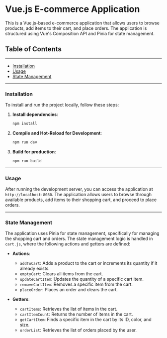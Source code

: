 # Vue.js E-commerce Application

This is a Vue.js-based e-commerce application that allows users to browse products, add items to their cart, and place orders. The application is structured using Vue's Composition API and Pinia for state management.

## Table of Contents
-----------------

-   [Installation](#installation)
-   [Usage](#usage)
-   [State Management](#state-management)

------------
### Installation

To install and run the project locally, follow these steps:

1.  **Install dependencies**:

    ```sh
    npm install
    ```

2.  **Compile and Hot-Reload for Development**:

    ```sh
    npm run dev
    ```

3.  **Build for production**:

    ```sh
    npm run build
    ```

-----
### Usage

After running the development server, you can access the application at `http://localhost:8080`. The application allows users to browse through available products, add items to their shopping cart, and proceed to place orders.

----------------
### State Management

The application uses Pinia for state management, specifically for managing the shopping cart and orders. The state management logic is handled in `cart.js`, where the following actions and getters are defined:

-   **Actions**:

    -   `addToCart`: Adds a product to the cart or increments its quantity if it already exists.
    -   `emptyCart`: Clears all items from the cart.
    -   `updateCartItem`: Updates the quantity of a specific cart item.
    -   `removeCartItem`: Removes a specific item from the cart.
    -   `placeOrder`: Places an order and clears the cart.
-   **Getters**:

    -   `cartItems`: Retrieves the list of items in the cart.
    -   `cartItemCount`: Returns the number of items in the cart.
    -   `getCartItem`: Finds a specific item in the cart by its ID, color, and size.
    -   `orderList`: Retrieves the list of orders placed by the user.
